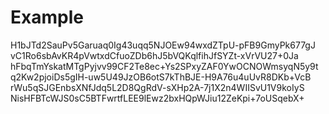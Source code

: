 Example
=======

H1bJTd2SauPv5Garuaq0Ig43uqq5NJOEw94wxdZTpU-pFB9GmyPk677gJ vC1Ro6sbAvKR4pVwtxdCfuoZDb6hJ5bVQKqlfihJfSYZt-xVrVU27+0Ja hFbqTmYskatMTgPyjvv99CF2Te8ec+Ys2SPxyZAF0YwOCNOWmsyqN5y9t q2Kw2pjoiDs5gIH-uw5U49JzOB6otS7kThBJE-H9A76u4uUvR8DKb+VcB rWu5qSJGEnbsXNfJdq5L2D8QgRdV-sXHp2A-7j1X2n4WIISvU1V9koIyS NisHFBTcWJS0sC5BTFwrtfLEE9lEwz2bxHQpWJiu12ZeKpi+7oUSqebX+
